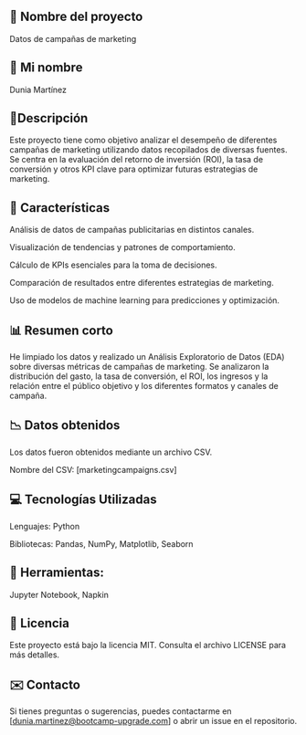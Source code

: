 ## :large_orange_diamond: Nombre del proyecto

Datos de campañas de marketing

## :large_blue_diamond: Mi nombre

Dunia Martínez

## :open_book:Descripción

Este proyecto tiene como objetivo analizar el desempeño de diferentes campañas de marketing utilizando datos recopilados de diversas fuentes. Se centra en la evaluación del retorno de inversión (ROI), la tasa de conversión y otros KPI clave para optimizar futuras estrategias de marketing.

## :round_pushpin: Características

Análisis de datos de campañas publicitarias en distintos canales.

Visualización de tendencias y patrones de comportamiento.

Cálculo de KPIs esenciales para la toma de decisiones.

Comparación de resultados entre diferentes estrategias de marketing.

Uso de modelos de machine learning para predicciones y optimización.

## :bar_chart: Resumen corto

He limpiado los datos y realizado un Análisis Exploratorio de Datos (EDA) sobre diversas métricas de campañas de marketing. Se analizaron la distribución del gasto, la tasa de conversión, el ROI, los ingresos y la relación entre el público objetivo y los diferentes formatos y canales de campaña.

## :chart_with_downwards_trend: Datos obtenidos

Los datos fueron obtenidos mediante un archivo CSV. 

Nombre del CSV: [marketingcampaigns.csv]

## :computer: Tecnologías Utilizadas

Lenguajes: Python

Bibliotecas: Pandas, NumPy, Matplotlib, Seaborn

## :hammer: Herramientas: 

Jupyter Notebook, Napkin

## :page_facing_up: Licencia

Este proyecto está bajo la licencia MIT. Consulta el archivo LICENSE para más detalles.

## :envelope: Contacto

Si tienes preguntas o sugerencias, puedes contactarme en [dunia.martinez@bootcamp-upgrade.com] o abrir un issue en el repositorio.
